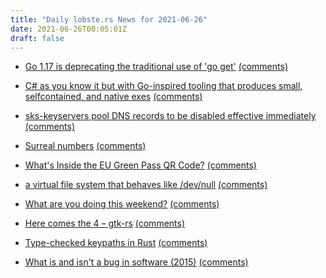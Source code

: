 ```yaml
---
title: "Daily lobste.rs News for 2021-06-26"
date: 2021-06-26T00:05:01Z
draft: false
---
```






- [Go 1.17 is deprecating the traditional use of 'go get'](https://utcc.utoronto.ca/~cks/space/blog/programming/GoAndDeprecatingGoGet)
  [(comments)](https://lobste.rs/s/jb9mho/go_1_17_is_deprecating_traditional_use_go)



- [C# as you know it but with Go-inspired tooling that produces small, selfcontained, and native exes](https://github.com/MichalStrehovsky/bflat)
  [(comments)](https://lobste.rs/s/opremg/c_as_you_know_it_with_go_inspired_tooling)



- [sks-keyservers pool DNS records to be disabled effective immediately]()
  [(comments)](https://lobste.rs/s/jupgda/sks_keyservers_pool_dns_records_be)



- [Surreal numbers](https://ianopolous.peergos.me/maths/surreal)
  [(comments)](https://lobste.rs/s/krpkaq/surreal_numbers)



- [What's Inside the EU Green Pass QR Code?](https://gir.st/blog/greenpass.html)
  [(comments)](https://lobste.rs/s/mgeay3/what_s_inside_eu_green_pass_qr_code)



- [a virtual file system that behaves like /dev/null](https://github.com/abbbi/nullfsvfs)
  [(comments)](https://lobste.rs/s/v8fhsj/virtual_file_system_behaves_like_dev_null)



- [What are you doing this weekend?]()
  [(comments)](https://lobste.rs/s/gkdlz0/what_are_you_doing_this_weekend)



- [Here comes the 4 – gtk-rs](https://gtk-rs.org/blog/2021/06/22/new-release.html)
  [(comments)](https://lobste.rs/s/gtkn5t/here_comes_4_gtk_rs)



- [Type-checked keypaths in Rust](http://www.cmyr.net/blog/keypaths.html)
  [(comments)](https://lobste.rs/s/z7nqc2/type_checked_keypaths_rust)



- [What is and isn't a bug in software (2015)](https://utcc.utoronto.ca/~cks/space/blog/programming/ProgramBehaviorAndBugs)
  [(comments)](https://lobste.rs/s/eir3yl/what_is_isn_t_bug_software_2015)


